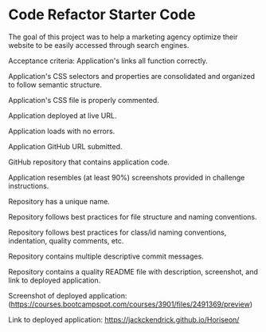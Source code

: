 # Code Refactor Starter Code
The goal of this project was to help a marketing agency optimize their website to be easily accessed through search engines. 

Acceptance criteria: 
Application's links all function correctly.

Application's CSS selectors and properties are consolidated and organized to follow semantic structure.

Application's CSS file is properly commented.

Application deployed at live URL.

Application loads with no errors.

Application GitHub URL submitted.

GitHub repository that contains application code.

Application resembles (at least 90%) screenshots provided in challenge instructions.

Repository has a unique name.

Repository follows best practices for file structure and naming conventions.

Repository follows best practices for class/id naming conventions, indentation, quality comments, etc.

Repository contains multiple descriptive commit messages.

Repository contains a quality README file with description, screenshot, and link to deployed application.

Screenshot of deployed application: (https://courses.bootcampspot.com/courses/3901/files/2491369/preview)

Link to deployed application: https://jackckendrick.github.io/Horiseon/
